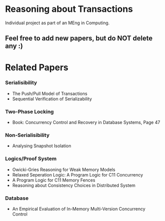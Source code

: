 # Reasoning about Transactions

Individual project as part of an MEng in Computing.

## Feel free to add new papers, but do NOT delete any :)

# Related Papers

### Serialisibility
* The Push/Pull Model of Transactions
* Sequential Verification of Serializability

### Two-Phase Locking
* Book: Concurrency Control and Recovery in Database Systems, Page 47

### Non-Serialisibility
* Analysing Snapshot Isolation

### Logics/Proof System
* Owicki-Gries Reasoning for Weak Memory Models
* Relaxed Seperation Logic: A Program Logic for C11 Concurrency
* A Program Logic for C11 Memory Fences
* Reasoning about Consistency Choices in Distributed System 

### Database
* An Empirical Evaluation of In-Memory Multi-Version Concurrency Control

